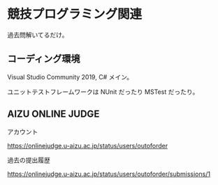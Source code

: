 # 競技プログラミング関連

過去問解いてるだけ。


## コーディング環境

Visual Studio Community 2019, C# メイン。

ユニットテストフレームワークは NUnit だったり MSTest だったり。


## AIZU ONLINE JUDGE

アカウント

https://onlinejudge.u-aizu.ac.jp/status/users/outoforder

過去の提出履歴

https://onlinejudge.u-aizu.ac.jp/status/users/outoforder/submissions/1

